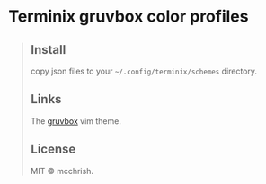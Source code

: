 # Terminix gruvbox color profiles

> ## Install
>
>  copy json files to your `~/.config/terminix/schemes` directory.
>
> ## Links
>
> The [gruvbox](https://github.com/morhetz/gruvbox) vim theme.
>
>
> ## License
>
> MIT © mcchrish.
